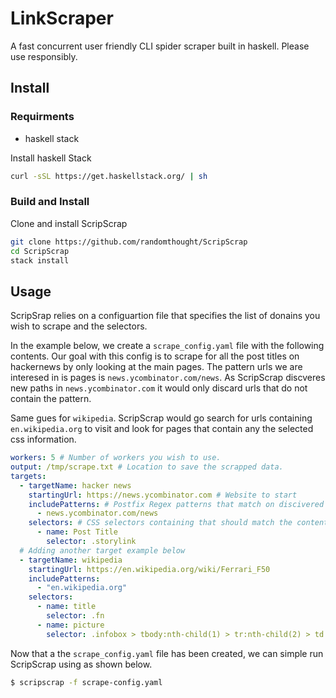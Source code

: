 # LinkScraper
A fast concurrent user friendly CLI spider scraper built in haskell. Please
use responsibly.

## Install

### Requirments
- haskell stack

Install haskell Stack

``` sh
curl -sSL https://get.haskellstack.org/ | sh
```

### Build and Install

Clone and install ScripScrap

``` sh
git clone https://github.com/randomthought/ScripScrap
cd ScripScrap
stack install
```

## Usage

ScripSrap relies on a configuartion file that specifies the list of donains you
wish to scrape and the selectors.

In the example below, we create a `scrape_config.yaml` file with the following
contents. Our goal with this config is to scrape for all the post titles on
hackernews by only looking at the main pages. The pattern urls we are interesed
in is pages is `news.ycombinator.com/news`. As ScripScrap discveres new paths in
`news.ycombinator.com` it would only discard urls that do not contain the pattern.

Same gues for `wikipedia`. ScripScrap would go search for urls containing
`en.wikipedia.org` to visit and look for pages that contain any the selected css information.

```yaml
workers: 5 # Number of workers you wish to use.
output: /tmp/scrape.txt # Location to save the scrapped data.
targets:
  - targetName: hacker news
    startingUrl: https://news.ycombinator.com # Website to start
    includePatterns: # Postfix Regex patterns that match on discivered urls you wish to scrape
      - news.ycombinator.com/news
    selectors: # CSS selectors containing that should match the content to be scraped
      - name: Post Title
        selector: .storylink
  # Adding another target example below
  - targetName: wikipedia
    startingUrl: https://en.wikipedia.org/wiki/Ferrari_F50
    includePatterns:
      - "en.wikipedia.org"
    selectors:
      - name: title
        selector: .fn
      - name: picture
        selector: .infobox > tbody:nth-child(1) > tr:nth-child(2) > td:nth-child(1) > a:nth-child(1) > img:nth-child(1)
```

Now that a the `scrape_config.yaml` file has been created, we can simple run
ScripScrap using as shown below.

``` sh
$ scripscrap -f scrape-config.yaml
```
